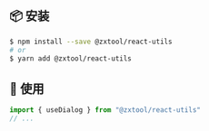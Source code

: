 ## 📦 安装

```bash
$ npm install --save @zxtool/react-utils
# or
$ yarn add @zxtool/react-utils
```

## 🔨 使用

```ts
import { useDialog } from "@zxtool/react-utils"
// ...
```
